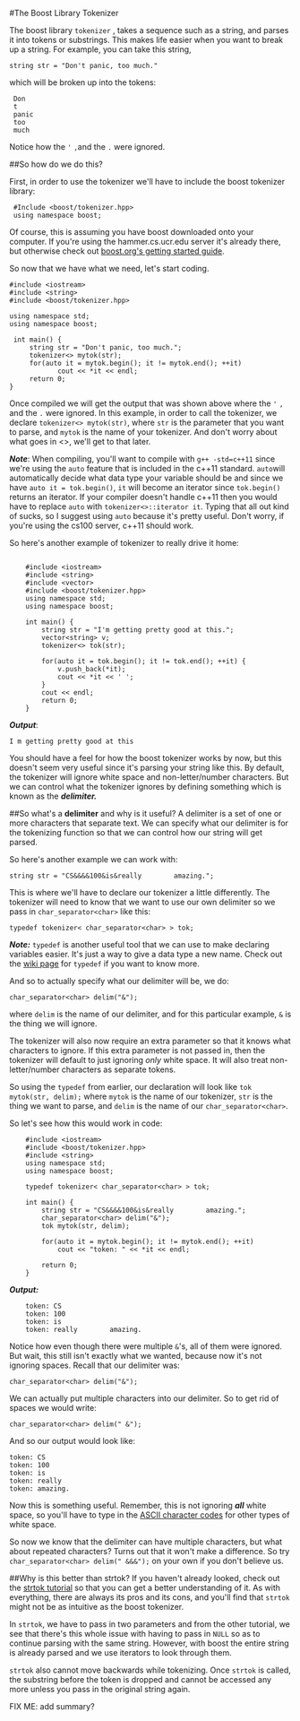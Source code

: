 #The Boost Library Tokenizer

The boost library `tokenizer` , takes a sequence such as a string, and
parses it into tokens or substrings.
This makes life easier when you want to break up a string.  For example,
you can take this string,

`string str = "Don't panic, too much."`

which will be broken up into the tokens:

```
 Don
 t
 panic
 too
 much
```

Notice how the `'` `,`and the `.` were ignored.

##So how do we do this?

 First, in order to use the tokenizer we'll have to include the boost
 tokenizer library:

```
 #Include <boost/tokenizer.hpp>
 using namespace boost;
```
Of course, this is assuming you have boost downloaded onto your computer.
If you're using the hammer.cs.ucr.edu server it's already there,
but otherwise check out [boost.org's getting started guide](http://www.boost.org/doc/libs/1_57_0/more/getting_started/unix-variants.html).

So now that we have what we need, let's start coding.

```
#include <iostream>
#include <string>
#include <boost/tokenizer.hpp>

using namespace std;
using namespace boost;

 int main() {
	 string str = "Don't panic, too much.";
	 tokenizer<> mytok(str);
	 for(auto it = mytok.begin(); it != mytok.end(); ++it)
		    cout << *it << endl;
	 return 0;
}
```

Once compiled we will get the output that was shown above where the `'`
`,` and the `.` were ignored.
In this example, in order to call the tokenizer, we declare `tokenizer<>
mytok(str)`, where `str` is the parameter that you want to parse, and
`mytok` is the name of your tokenizer.
And don't worry about what goes in <>, we'll get to that later.

***Note***: When compiling, you'll want to compile with `g++ -std=c++11`
since we're using the `auto` feature that is included in the c++11 standard.
`auto`will automatically decide what data type your variable should be and
since we have `auto it = tok.begin()`, `it` will become an iterator since
`tok.begin() `returns an iterator.
If your compiler doesn't handle c++11 then you would have to replace
`auto` with `tokenizer<>::iterator it`.
Typing that all out kind of sucks, so I suggest using `auto` because it's
pretty useful.
Don't worry, if you're using the cs100 server, c++11 should work.

So here's another example of tokenizer to really drive it home:

```

    #include <iostream>
    #include <string>
    #include <vector>
    #include <boost/tokenizer.hpp>
    using namespace std;
    using namespace boost;

    int main() {
	    string str = "I'm getting pretty good at this.";
	    vector<string> v;
	    tokenizer<> tok(str);

	    for(auto it = tok.begin(); it != tok.end(); ++it) {
		    v.push_back(*it);
		    cout << *it << ' ';
		}
		cout << endl;
	    return 0;
	}
```

***Output***:

```
I m getting pretty good at this
```

You should have a feel for how the boost tokenizer works by now, but this
doesn't seem very useful since it's parsing your string like this.
By default, the tokenizer will ignore white space and non-letter/number
characters.
But we can control what the tokenizer ignores by defining something which
is known as the ***delimiter.***

##So what's a **delimiter** and why is it useful?
A delimiter is a set of one or more characters that separate text.
We can specify what our delimiter is for the tokenizing function so that
we can control how our string will get parsed.

So here's another example we can work with:

```
string str = "CS&&&&100&is&really        amazing.";
```

This is where we'll have to declare our tokenizer a little differently.
The tokenizer will need to know that we want to use our own delimiter so we
pass in `char_separator<char>` like this:

```
typedef tokenizer< char_separator<char> > tok;
```

***Note:*** `typedef` is another useful tool that we can use to make
declaring variables easier.  It's just a way to give a data type a new name.
Check out the [wiki page](http://en.wikipedia.org/wiki/Typedef) for
`typedef` if you want to know more.

And so to actually specify what our delimiter will be, we do:
```
char_separator<char> delim("&");
```
where `delim` is the name of our delimiter, and for this particular example,
`&` is the thing we will ignore.

The tokenizer will also now require an extra parameter so that it knows what
characters to ignore.  If this extra parameter is not passed in, then the
tokenizer will default to just ignoring *only* white space.  It will also
treat non-letter/number characters as separate tokens.

So using the `typedef` from earlier, our declaration will look like
`tok mytok(str, delim);` where `mytok` is the name of our tokenizer,
`str` is the thing we want to parse, and `delim` is the name of our
`char_separator<char>`.

So let's see how this would work in code:

```
    #include <iostream>
    #include <boost/tokenizer.hpp>
    #include <string>
    using namespace std;
    using namespace boost;

    typedef tokenizer< char_separator<char> > tok;

    int main() {
	    string str = "CS&&&&100&is&really        amazing.";
	    char_separator<char> delim("&");
	    tok mytok(str, delim);

	    for(auto it = mytok.begin(); it != mytok.end(); ++it)
		    cout << "token: " << *it << endl;

	    return 0;
	}
```

***Output:***

```
    token: CS
    token: 100
    token: is
    token: really        amazing.
```

Notice how even though there were multiple `&`'s, all of them were ignored.  But wait, this still isn't exactly what we wanted, because now it's not ignoring spaces.  Recall that our delimiter was:

```
char_separator<char> delim("&");
```

We can actually put multiple characters into our delimiter.  So to get rid of spaces we would write:

```
char_separator<char> delim(" &");
```

And so our output would look like:

```
token: CS
token: 100
token: is
token: really
token: amazing.
```

Now this is something useful.  Remember, this is not ignoring ***all*** white space, so you'll have to type in the [ASCII character codes](http://www.petefreitag.com/cheatsheets/ascii-codes/) for other types of white space.

So now we know that the delimiter can have multiple characters, but what about repeated characters? Turns out that it won't make a difference. So try `char_separator<char> delim(" &&&");` on your own if you don't believe us.

##Why is this better than strtok?
If you haven't already looked, check out the [strtok tutorial](https://github.com/mikeizbicki/ucr-cs100/tree/2015winter/textbook/assignment-help/strtok) so that you can get a better understanding of it.  As with everything, there are always its pros and its cons, and you'll find that `strtok` might not be as intuitive as the boost tokenizer.

In `strtok`, we have to pass in two parameters and from the other tutorial, we see that there's this whole issue with having to pass in `NULL` so as to continue parsing with the same string. However, with boost the entire string is already parsed and we use iterators to look through them.

`strtok` also cannot move backwards while tokenizing.  Once `strtok` is called, the substring before the token is dropped and cannot be accessed any more unless you pass in the original string again.

FIX ME: add summary?
